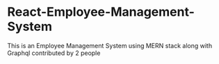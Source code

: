 # React-Employee-Management-System
This is an Employee Management System using MERN stack along with Graphql contributed by 2 people
